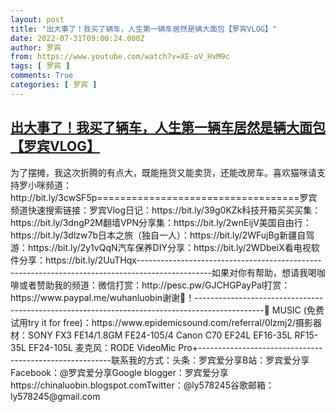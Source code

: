 ```yaml
---
layout: post
title: "出大事了！我买了辆车，人生第一辆车居然是辆大面包【罗宾VLOG】"
date: 2022-07-31T09:00:24.000Z
author: 罗宾
from: https://www.youtube.com/watch?v=XE-oV_HvM9c
tags: [ 罗宾 ]
comments: True
categories: [ 罗宾 ]
---
```

<!--1659258024000-->
[出大事了！我买了辆车，人生第一辆车居然是辆大面包【罗宾VLOG】](https://www.youtube.com/watch?v=XE-oV_HvM9c)
------

<div>
为了摆摊，我这次折腾的有点大，既能拖货又能卖货，还能改房车。喜欢猫咪请支持罗小咪频道：http://bit.ly/3cwSF5p===================================罗宾频道快速搜索链接：罗宾Vlog日记：https://bit.ly/39g0KZk科技开箱买买买集：https://bit.ly/3dngP2M翻墙VPN分享集：https://bit.ly/2wnEijV美国自由行：https://bit.ly/3dlzw7b日本之旅（独自一人）：https://bit.ly/2WFujBg新疆自驾游：https://bit.ly/2y1vQqN汽车保养DIY分享：https://bit.ly/2WDbeiX看电视软件分享：https://bit.ly/2UuTHqx------------------------------------------------------------------------------------------------如果对你有帮助，想请我喝咖啡或者赞助我的频道：微信打赏：http://pesc.pw/GJCHGPayPal打赏：https://www.paypal.me/wuhanluobin谢谢🙏！-----------------------------------------------------------------------------------------------🎵 MUSIC (免费试用try it for free)：https://www.epidemicsound.com/referral/0lzmj2/摄影器材：SONY FX3  FE14/1.8GM FE24-105/4                     Canon C70                     EF24L                     EF16-35L                     RF15-35L                     EF24-105L                     麦克风：RODE VideoMic Pro+--------------------------------------------------------联系我的方式：头条：罗宾爱分享B站：罗宾爱分享Facebook：@罗宾爱分享Google blogger：罗宾爱分享  https://chinaluobin.blogspot.comTwitter：@ly578245谷歌邮箱：ly578245@gmail.com
</div>
